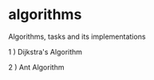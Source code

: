 # algorithms
Algorithms, tasks and its implementations

1 ) Dijkstra's Algorithm

2 ) Ant Algorithm
